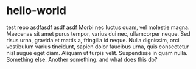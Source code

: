 # hello-world
test repo
asdfasdf asdf asdf
Morbi nec luctus quam, vel molestie magna. Maecenas sit amet purus tempor, varius dui nec, ullamcorper neque. Sed risus urna, gravida et mattis a, fringilla id neque. Nulla dignissim, orci vestibulum varius tincidunt, sapien dolor faucibus urna, quis consectetur nisl augue eget diam. Aliquam ut turpis velit. Suspendisse in quam nulla.
Something else.
Another something.
and what does this do?